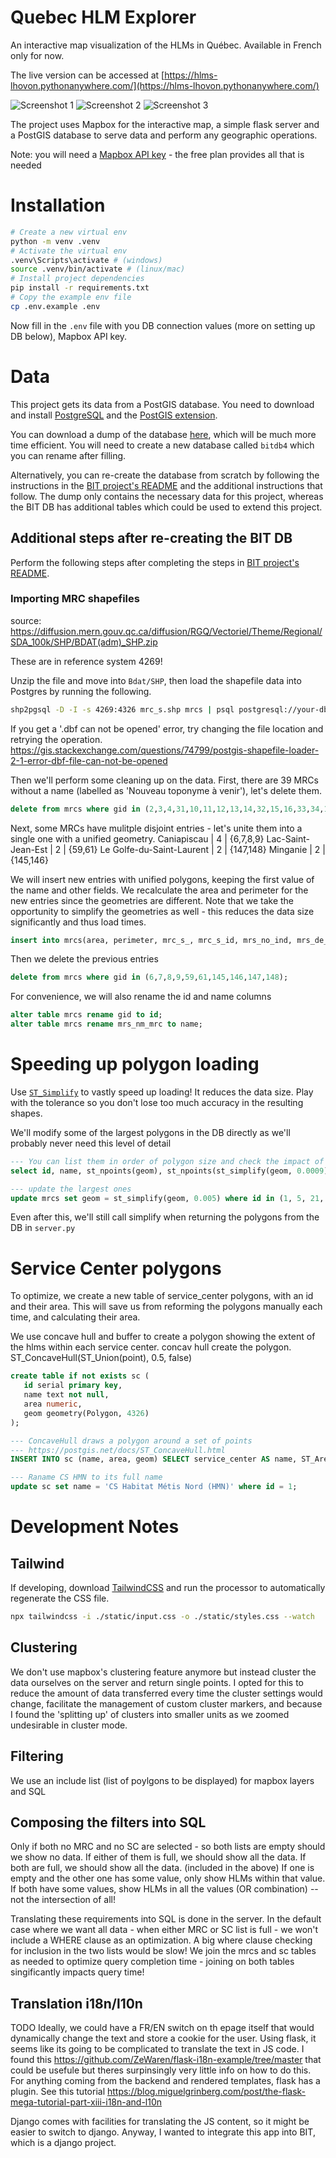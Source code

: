 
# Quebec HLM Explorer

An interactive map visualization of the HLMs in Québec. Available in French only for now.

The live version can be accessed at [https://hlms-lhovon.pythonanywhere.com/](https://hlms-lhovon.pythonanywhere.com/)

![Screenshot 1](assets/screenshot1.jpg)
![Screenshot 2](assets/screenshot2.jpg)
![Screenshot 3](assets/screenshot3.jpg)


The project uses Mapbox for the interactive map, a simple flask server and a PostGIS database to serve data and perform any geographic operations.

Note: you will need a [Mapbox API key](https://docs.mapbox.com/help/getting-started/access-tokens/) - the free plan provides all that is needed

# Installation

```bash
# Create a new virtual env
python -m venv .venv
# Activate the virtual env
.venv\Scripts\activate # (windows)
source .venv/bin/activate # (linux/mac)
# Install project dependencies
pip install -r requirements.txt
# Copy the example env file
cp .env.example .env
```

Now fill in the `.env` file with you DB connection values (more on setting up DB below), Mapbox API key.

# Data
This project gets its data from a PostGIS database. You need to download and install [PostgreSQL](https://www.postgresql.org/download/) and the [PostGIS extension](https://postgis.net/documentation/getting_started/).

You can download a dump of the database [here](https://f005.backblazeb2.com/file/bit-data-public/exploredb_20240114.sql), which will be much more time efficient. You will need to create a new database called `bitdb4` which you can rename after filling.

Alternatively, you can re-create the database from scratch by following the instructions in the [BIT project's README](https://github.com/ReCONstruct-Digital-Platform/Building-Identification-Tool) and the additional instructions that follow. The dump only contains the necessary data for this project, whereas the BIT DB has additional tables which could be used to extend this project.


## Additional steps after re-creating the BIT DB

Perform the following steps after completing the steps in [BIT project's README](https://github.com/ReCONstruct-Digital-Platform/Building-Identification-Tool).

### Importing MRC shapefiles
source: https://diffusion.mern.gouv.qc.ca/diffusion/RGQ/Vectoriel/Theme/Regional/SDA_100k/SHP/BDAT(adm)_SHP.zip

These are in reference system 4269!

Unzip the file and move into `Bdat/SHP`, then load the shapefile data into Postgres by running the following.  
```bash
shp2pgsql -D -I -s 4269:4326 mrc_s.shp mrcs | psql postgresql://your-db-connection-string/exploredb
```

If you get a '.dbf can not be opened' error, try changing the file location and retrying the operation.
https://gis.stackexchange.com/questions/74799/postgis-shapefile-loader-2-1-error-dbf-file-can-not-be-opened


Then we'll perform some cleaning up on the data.
First, there are 39 MRCs without a name (labelled as 'Nouveau toponyme à venir'), let's delete them.

```sql
delete from mrcs where gid in (2,3,4,31,10,11,12,13,14,32,15,16,33,34,17,18,19,20,22,25,26,36,28,35,37,38,29,30,39,42,43,44,45,47,48,49,50,51,52);
```

Next, some MRCs have mulitple disjoint entries - let's unite them into a single one with a unified geometry.
 Caniapiscau                 |     4 | {6,7,8,9}
 Lac-Saint-Jean-Est          |     2 | {59,61}
 Le Golfe-du-Saint-Laurent   |     2 | {147,148}
 Minganie                    |     2 | {145,146}


We will insert new entries with unified polygons, keeping the first value of the name and other fields. We recalculate the area and perimeter for the new entries since the geometries are different. Note that we take the opportunity to simplify the geometries as well - this reduces the data size significantly and thus load times. 

```sql
insert into mrcs(area, perimeter, mrc_s_, mrc_s_id, mrs_no_ind, mrs_de_ind, mrs_co_mrc, mrs_nm_mrc, mrs_co_reg, mrs_nm_reg, mrs_co_ref, mrs_co_ver, geom) select st_area(ST_Union(geom)), st_perimeter(st_union(geom)), (array_agg(mrc_s_))[1], (array_agg(mrc_s_id))[1], (array_agg(mrs_no_ind))[1], (array_agg(mrs_de_ind))[1], (array_agg(mrs_co_mrc))[1], mrs_nm_mrc, (array_agg(mrs_co_reg))[1], (array_agg(mrs_nm_reg))[1], (array_agg(mrs_co_ref))[1], (array_agg(mrs_co_ver))[1], ST_Multi(ST_Union(ST_Simplify(geom, 0.00085))) from mrcs group by mrs_nm_mrc having count(*) > 1;
```

Then we delete the previous entries
```sql
delete from mrcs where gid in (6,7,8,9,59,61,145,146,147,148);
```

For convenience, we will also rename the id and name columns
```sql
alter table mrcs rename gid to id; 
alter table mrcs rename mrs_nm_mrc to name;
```


# Speeding up polygon loading

Use [`ST_Simplify`](https://postgis.net/docs/ST_Simplify.html) to vastly speed up loading! It reduces the data size. Play with the tolerance so you don't lose too much accuracy in the resulting shapes.

We'll modify some of the largest polygons in the DB directly as we'll probably never need this level of detail

```sql
--- You can list them in order of polygon size and check the impact of a simplify operations with various tolerances
select id, name, st_npoints(geom), st_npoints(st_simplify(geom, 0.0009)) from mrcs order by st_npoints(geom) desc;

--- update the largest ones
update mrcs set geom = st_simplify(geom, 0.005) where id in (1, 5, 21, 24, 78, 40, 58, 77, 80, 85, 23);
```

Even after this, we'll still call simplify when returning the polygons from the DB in `server.py`


# Service Center polygons

To optimize, we create a new table of service_center polygons, with an id and their area.
This will save us from reforming the polygons manually each time, and calculating their area.

We use concave hull and buffer to create a polygon showing the extent of the hlms within each service center.
concav hull create the polygon.
ST_ConcaveHull(ST_Union(point), 0.5, false)

```sql
create table if not exists sc (
   id serial primary key,
   name text not null,
   area numeric,
   geom geometry(Polygon, 4326)
);

--- ConcaveHull draws a polygon around a set of points
--- https://postgis.net/docs/ST_ConcaveHull.html
INSERT INTO sc (name, area, geom) SELECT service_center AS name, ST_Area(ST_ConcaveHull(ST_Union(point), 0.5)) AS area, ST_simplify(ST_buffer(ST_ConcaveHull(ST_Union(point), 0.5, false), 0.01), 0.1) AS geom FROM hlms GROUP BY service_center ORDER BY ST_Area(ST_ConcaveHull(ST_Union(point), 0.5)) DESC;

--- Raname CS HMN to its full name
update sc set name = 'CS Habitat Métis Nord (HMN)' where id = 1;
```


# Development Notes

## Tailwind 
If developing, download [TailwindCSS](https://tailwindcss.com/docs/installation) and run the processor to automatically regenerate the CSS file.
```bash
npx tailwindcss -i ./static/input.css -o ./static/styles.css --watch
```

## Clustering
We don't use mapbox's clustering feature anymore but instead cluster the data ourselves on the server and return single points.
I opted for this to reduce the amount of data transferred every time the cluster settings would change, facilitate the management of custom cluster markers, and because I found the 'splitting up' of clusters into smaller units as we zoomed undesirable in cluster mode. 

## Filtering
We use an include list (list of poylgons to be displayed) for mapbox layers and SQL


## Composing the filters into SQL

Only if both no MRC and no SC are selected - so both lists are empty should we show no data.
If either of them is full, we should show all the data.
If both are full, we should show all the data. (included in the above)
If one is empty and the other one has some value, only show HLMs within that value.
If both have some values, show HLMs in all the values (OR combination) -- not the intersection of all!

Translating these requirements into SQL is done in the server.
In the default case where we want all data - when either MRC or SC list is full - we won't include a WHERE clause as an optimization.
A big where clause checking for inclusion in the two lists would be slow!
We join the mrcs and sc tables as needed to optimize query completion time - joining on both tables singificantly impacts query time! 


## Translation i18n/l10n
TODO
Ideally, we could have a FR/EN switch on th epage itself that would dynamically change the text and store a cookie for the user.
Using flask, it seems like its going to be complicated to translate the text in JS code. I found this https://github.com/ZeWaren/flask-i18n-example/tree/master that could be usefule but theres surpinsingly very little info on how to do this.
For anything coming from the backend and rendered templates, flask has a plugin.
See this tutorial https://blog.miguelgrinberg.com/post/the-flask-mega-tutorial-part-xiii-i18n-and-l10n

Django comes with facilities for translating the JS content, so it might be easier to switch to django.
Anyway, I wanted to integrate this app into BIT, which is a django project.

